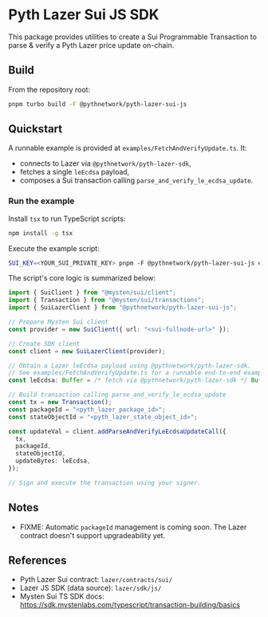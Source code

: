# Pyth Lazer Sui JS SDK

This package provides utilities to create a Sui Programmable Transaction to parse & verify a Pyth Lazer price update on-chain.

## Build

From the repository root:

```sh
pnpm turbo build -F @pythnetwork/pyth-lazer-sui-js
```

## Quickstart
A runnable example is provided at `examples/FetchAndVerifyUpdate.ts`. It:
- connects to Lazer via `@pythnetwork/pyth-lazer-sdk`,
- fetches a single `leEcdsa` payload,
- composes a Sui transaction calling `parse_and_verify_le_ecdsa_update`.

### Run the example
Install `tsx` to run TypeScript scripts:
```sh
npm install -g tsx
```

Execute the example script:
```sh
SUI_KEY=<YOUR_SUI_PRIVATE_KEY> pnpm -F @pythnetwork/pyth-lazer-sui-js example:fetch-and-verify --fullnodeUrl <SUI_FULLNODE_URL> --packageId <PYTH_LAZER_PACKAGE_ID> --stateObjectId <PYTH_LAZER_STATE_OBJECT_ID> --token <LAZER_TOKEN>
```

The script's core logic is summarized below:
```ts
import { SuiClient } from "@mysten/sui/client";
import { Transaction } from "@mysten/sui/transactions";
import { SuiLazerClient } from "@pythnetwork/pyth-lazer-sui-js";

// Prepare Mysten Sui client
const provider = new SuiClient({ url: "<sui-fullnode-url>" });

// Create SDK client
const client = new SuiLazerClient(provider);

// Obtain a Lazer leEcdsa payload using @pythnetwork/pyth-lazer-sdk.
// See examples/FetchAndVerifyUpdate.ts for a runnable end-to-end example.
const leEcdsa: Buffer = /* fetch via @pythnetwork/pyth-lazer-sdk */ Buffer.from([]);

// Build transaction calling parse_and_verify_le_ecdsa_update
const tx = new Transaction();
const packageId = "<pyth_lazer_package_id>";
const stateObjectId = "<pyth_lazer_state_object_id>";

const updateVal = client.addParseAndVerifyLeEcdsaUpdateCall({
  tx,
  packageId,
  stateObjectId,
  updateBytes: leEcdsa,
});

// Sign and execute the transaction using your signer.
```

## Notes

- FIXME: Automatic `packageId` management is coming soon. The Lazer contract doesn't support upgradeability yet. 

## References

- Pyth Lazer Sui contract: `lazer/contracts/sui/`
- Lazer JS SDK (data source): `lazer/sdk/js/`
- Mysten Sui TS SDK docs: https://sdk.mystenlabs.com/typescript/transaction-building/basics
